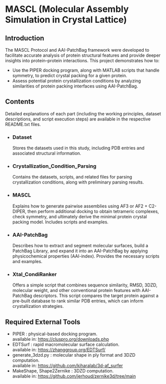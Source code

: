 # MASCL (Molecular Assembly Simulation in Crystal Lattice)

## Introduction

The MASCL Protocol and AAI-PatchBag framework were developed to facilitate accurate analysis of protein structural features and provide deeper insights into protein–protein interactions. This project demonstrates how to:

- Use the PIPER docking program, along with MATLAB scripts that handle symmetry, to predict crystal packing for a given protein.
- Assess potential protein crystallization conditions by analyzing similarities of protein packing interfaces using AAI-PatchBag.

## Contents

Detailed explanations of each part (including the working principles, dataset descriptions, and script execution steps) are available in the respective README.txt files.

- ### Dataset
  Stores the datasets used in this study, including PDB entries and associated structural information.

- ### Crystallization_Condition_Parsing
  Contains the datasets, scripts, and related files for parsing crystallization conditions, along with preliminary parsing results.

- ### MASCL
  Explains how to generate pairwise assemblies using AF3 or AF2 + C2-DIPER, then perform additional docking to obtain tetrameric complexes, check symmetry, and ultimately derive the minimal protein crystal packing model. Includes scripts and examples.

- ### AAI-PatchBag
  Describes how to extract and segment molecular surfaces, build a PatchBag Library, and expand it into an AAI-PatchBag by applying physicochemical properties (AAI-index). Provides the necessary scripts and examples.

- ### Xtal_CondiRanker
  Offers a simple script that combines sequence similarity, RMSD, 3DZD, molecular weight, and other conventional protein features with AAI-PatchBag descriptors. This script compares the target protein against a pre-built database to rank similar PDB entries, which can inform crystallization strategies.

## Required External Tools

- PIPER    : physical-based docking program.                                <br>
   available in: https://cluspro.org/downloads.php
- EDTSurf  : rapid macromolecular surface calculation.                      <br>
   available in: https://zhanggroup.org/EDTSurf/
- generate_3dzd.py  : molecular shape in ply format and 3DZD computation.   <br>
   available in: https://github.com/kiharalab/3d-af_surfer
- MakeShape, Shape2Zernike	: 3DZD computation.                              <br>
   available in: https://github.com/jerhoud/zernike3d/tree/main
